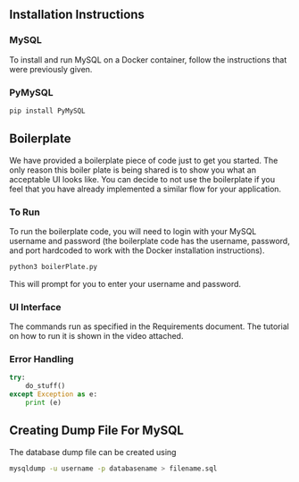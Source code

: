 ## Installation Instructions

### MySQL

To install and run MySQL on a Docker container, follow the instructions that were previously given.

### PyMySQL

``` bash
pip install PyMySQL
```

## Boilerplate

We have provided a boilerplate piece of code just to get you started. The only reason this boiler plate is being shared is to show you what an acceptable UI looks like. You can decide to not use the boilerplate if you feel that you have already implemented a similar flow for your application.

### To Run

To run the boilerplate code, you will need to login with your MySQL username and password (the boilerplate code has the username, password, and port hardcoded to work with the Docker installation instructions).

``` bash
python3 boilerPlate.py
```

This will prompt for you to enter your username and password.

### UI Interface

The commands run as specified in the Requirements document. The tutorial on how to run it is shown in the video attached.

### Error Handling

``` python
try:
    do_stuff()
except Exception as e:
    print (e)
```

## Creating Dump File For MySQL

The database dump file can be created using

``` bash
mysqldump -u username -p databasename > filename.sql
```
